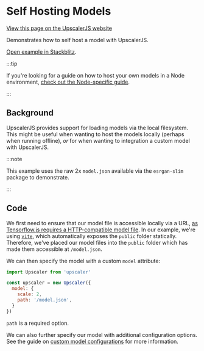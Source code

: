 # Self Hosting Models

<a class="docs-link" href="https://upscalerjs.com/documentation/guides/browser/usage/self-hosting-models">View this page on the UpscalerJS website</a>

Demonstrates how to self host a model with UpscalerJS.

<a href="https://githubbox.com/thekevinscott/upscalerjs/tree/main/examples/self-hosting-models?file=index.js&title=UpscalerJS: Self Hosting Models">Open example in Stackblitz</a>.

:::tip

If you're looking for a guide on how to host your own models in a Node environment, [check out the Node-specific guide](../../node/nodejs-custom-file-path).

:::

## Background

UpscalerJS provides support for loading models via the local filesystem. This might be useful when wanting to host the models locally (perhaps when running offline), _or_ for when wanting to integration a custom model with UpscalerJS.

:::note

This example uses the raw 2x `model.json` available via the `esrgan-slim` package to demonstrate.

:::

## Code

We first need to ensure that our model file is accessible locally via a URL, [as Tensorflow.js requires a HTTP-compatible model file](https://www.tensorflow.org/js/guide/save_load#https). In our example, we're using [`vite`](https://vitejs.dev/), which automatically exposes the `public` folder statically. Therefore, we've placed our model files into the `public` folder which has made them accessible at `/model.json`.

We can then specify the model with a custom `model` attribute:

```javascript
import Upscaler from 'upscaler'

const upscaler = new Upscaler({
  model: {
    scale: 2,
    path: '/model.json',
  }
})
```

`path` is a required option.

We can also further specify our model with additional configuration options. See the guide on [custom model configurations](custom-model-configurations) for more information.
